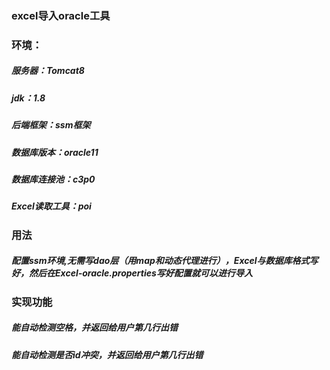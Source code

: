 ###  excel导入oracle工具
###  环境：
#####  服务器：Tomcat8
#####  jdk：1.8
#####  后端框架：ssm框架
#####  数据库版本：oracle11
#####  数据库连接池：c3p0
#####  Excel读取工具：poi 
### 用法
#####  配置ssm环境,无需写dao层（用map和动态代理进行），Excel与数据库格式写好，然后在Excel-oracle.properties写好配置就可以进行导入
### 实现功能
##### 能自动检测空格，并返回给用户第几行出错
##### 能自动检测是否id冲突，并返回给用户第几行出错

